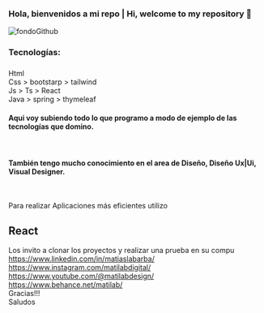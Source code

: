 ### Hola, bienvenidos a mi repo | Hi, welcome to my repository 👋

![fondoGithub](https://user-images.githubusercontent.com/81089218/206312961-04798610-bee6-4f82-863f-576faf147523.jpg)

<h3>Tecnologías:</h3>
<h3></h3>


Html </br>
Css > bootstarp > tailwind </br>
Js > Ts > React </br>
Java > spring > thymeleaf </br>

<h4>Aqui voy subiendo todo lo que programo a modo de ejemplo de las tecnologías que domino.</h4> </br>
<h4>También tengo mucho conocimiento en el area de Diseño, Diseño Ux|Ui, Visual Designer.</h4> </br>


Para realizar Aplicaciones más eficientes utilizo <h2>React</h2>


Los invito a clonar los proyectos y realizar una prueba en su compu </br>
https://www.linkedin.com/in/matiaslabarba/ </br>
https://www.instagram.com/matilabdigital/ </br>
https://www.youtube.com/@matilabdesign/ </br>
https://www.behance.net/matilab/ </br>
Gracias!!! </br>
Saludos


